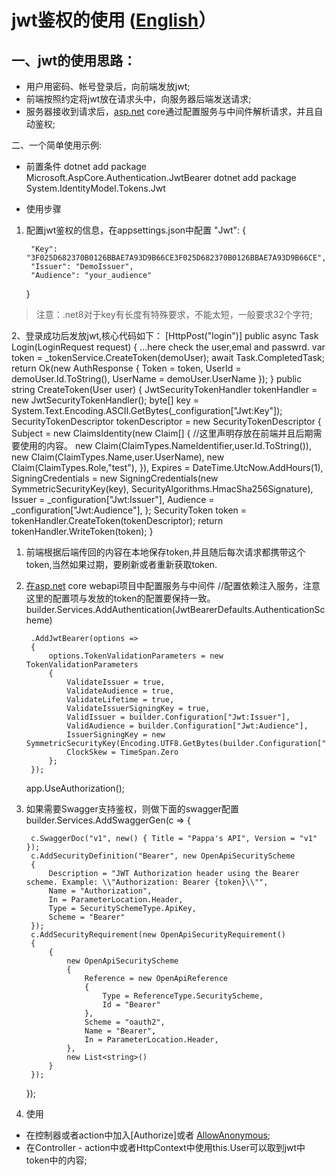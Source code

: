 jwt鉴权的使用 ([English](README.md)）
========

一、jwt的使用思路：
-----------

* 用户用密码、帐号登录后，向前端发放jwt;
* 前端按照约定将jwt放在请求头中，向服务器后端发送请求;
* 服务器接收到请求后，[asp.net](http://asp.net) core通过配置服务与中间件解析请求，并且自动鉴权;

二、一个简单使用示例:

* 前置条件
    dotnet add package Microsoft.AspCore.Authentication.JwtBearer
    dotnet add package System.IdentityModel.Tokens.Jwt

* 使用步骤
1. 配置jwt鉴权的信息，在appsettings.json中配置
      "Jwt": {
   
        "Key": "3F025D682370B0126BBAE7A93D9B66CE3F025D682370B0126BBAE7A93D9B66CE",
        "Issuer": "DemoIssuer",
        "Audience": "your_audience"
   
      }

> 注意：.net8对于key有长度有特殊要求，不能太短，一般要求32个字符;

2、登录成功后发放jwt,核心代码如下：
            [HttpPost("login")]
            public async Task<IActionResult> Login(LoginRequest request)
            {
                            ...here check the user,emal and passwrd.
                var token = _tokenService.CreateToken(demoUser);
                await Task.CompletedTask;
                return Ok(new AuthResponse { Token = token, UserId = demoUser.Id.ToString(), UserName = demoUser.UserName });
            }
            public string CreateToken(User user)
            {
                JwtSecurityTokenHandler tokenHandler = new JwtSecurityTokenHandler();
                byte[] key = System.Text.Encoding.ASCII.GetBytes(_configuration["Jwt:Key"]);
                SecurityTokenDescriptor tokenDescriptor = new SecurityTokenDescriptor
                {
                    Subject = new ClaimsIdentity(new Claim[]
                    {
                          //这里声明存放在前端并且后期需要使用的内容。
                        new Claim(ClaimTypes.NameIdentifier,user.Id.ToString()),
                        new Claim(ClaimTypes.Name,user.UserName),
                        new Claim(ClaimTypes.Role,"test"),
                    }),
                    Expires = DateTime.UtcNow.AddHours(1),
                    SigningCredentials = new SigningCredentials(new SymmetricSecurityKey(key), SecurityAlgorithms.HmacSha256Signature),
                    Issuer = _configuration["Jwt:Issuer"], 
                    Audience = _configuration["Jwt:Audience"],
                };
                SecurityToken token = tokenHandler.CreateToken(tokenDescriptor);
                return tokenHandler.WriteToken(token);
            }

1. 前端根据后端传回的内容在本地保存token,并且随后每次请求都携带这个token,当然如果过期，要刷新或者重新获取token.

2. [在asp.net](http://xn--asp-lp6e.net) core webapi项目中配置服务与中间件
    //配置依赖注入服务，注意这里的配置项与发放的token的配置要保持一致。
    builder.Services.AddAuthentication(JwtBearerDefaults.AuthenticationScheme)
   
        .AddJwtBearer(options =>
        {
            options.TokenValidationParameters = new TokenValidationParameters
            {
                ValidateIssuer = true,
                ValidateAudience = true,
                ValidateLifetime = true,
                ValidateIssuerSigningKey = true,
                ValidIssuer = builder.Configuration["Jwt:Issuer"],
                ValidAudience = builder.Configuration["Jwt:Audience"],
                IssuerSigningKey = new SymmetricSecurityKey(Encoding.UTF8.GetBytes(builder.Configuration["Jwt:Key"])),
                ClockSkew = TimeSpan.Zero
            };
        });
   
    app.UseAuthorization();

3. 如果需要Swagger支持鉴权，则做下面的swagger配置
    builder.Services.AddSwaggerGen(c =>
    {
   
        c.SwaggerDoc("v1", new() { Title = "Pappa's API", Version = "v1" });
        c.AddSecurityDefinition("Bearer", new OpenApiSecurityScheme
        {
            Description = "JWT Authorization header using the Bearer scheme. Example: \\"Authorization: Bearer {token}\\"",
            Name = "Authorization",
            In = ParameterLocation.Header,
            Type = SecuritySchemeType.ApiKey,
            Scheme = "Bearer"
        });
        c.AddSecurityRequirement(new OpenApiSecurityRequirement()
        {
            {
                new OpenApiSecurityScheme
                {
                    Reference = new OpenApiReference
                    {
                        Type = ReferenceType.SecurityScheme,
                        Id = "Bearer"
                    },
                    Scheme = "oauth2",
                    Name = "Bearer",
                    In = ParameterLocation.Header,
                },
                new List<string>()
            }
        });
   
    });

4. 使用
* 在控制器或者action中加入[Authorize]或者 [AllowAnonymous](%E5%A6%82%E6%9E%9C%E4%B8%8D%E9%9C%80%E8%A6%81%E9%89%B4%E6%9D%83);
* 在Controller - action中或者HttpContext中使用this.User可以取到jwt中token中的内容;
